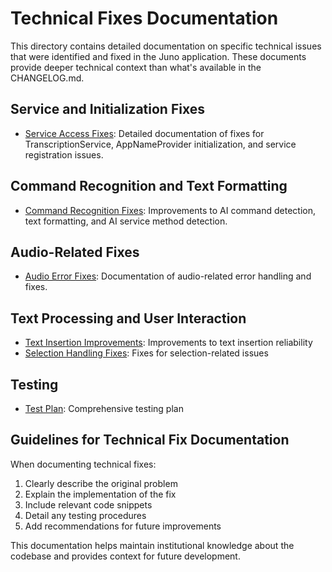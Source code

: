 # Technical Fixes Documentation

This directory contains detailed documentation on specific technical issues that were identified and fixed in the Juno application. These documents provide deeper technical context than what's available in the CHANGELOG.md.

## Service and Initialization Fixes

- [Service Access Fixes](fix-summary.md): Detailed documentation of fixes for TranscriptionService, AppNameProvider initialization, and service registration issues.

## Command Recognition and Text Formatting

- [Command Recognition Fixes](fix-summary-2.md): Improvements to AI command detection, text formatting, and AI service method detection.

## Audio-Related Fixes

- [Audio Error Fixes](audio-error-fix.md): Documentation of audio-related error handling and fixes.

## Text Processing and User Interaction

- [Text Insertion Improvements](text-insertion-improvements.md): Improvements to text insertion reliability
- [Selection Handling Fixes](selection-fixes.md): Fixes for selection-related issues

## Testing

- [Test Plan](test-plan.md): Comprehensive testing plan

## Guidelines for Technical Fix Documentation

When documenting technical fixes:

1. Clearly describe the original problem
2. Explain the implementation of the fix
3. Include relevant code snippets
4. Detail any testing procedures
5. Add recommendations for future improvements

This documentation helps maintain institutional knowledge about the codebase and provides context for future development. 